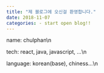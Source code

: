 ```yaml
---
title: "제 블로그에 오신걸 환영합니다."
date: 2018-11-07
categories: - start open blog!!
---
```


name: chulphan\n

tech: react, java, javascript, ...\n

language: korean(base), chiness...\n

